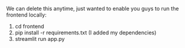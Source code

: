 We can delete this anytime, just wanted to enable you guys to run the frontend locally:
1. cd frontend
2. pip install -r requirements.txt   (I added my dependencies)
3. streamlit run app.py